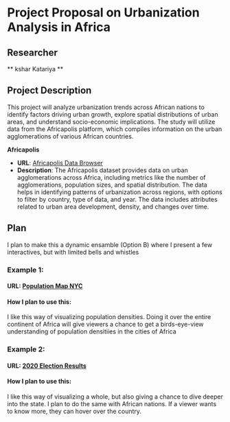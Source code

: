 # Project Proposal on Urbanization Analysis in Africa

## Researcher
** kshar Katariya **

## Project Description
This project will analyze urbanization trends across African nations to identify factors driving urban growth, explore spatial distributions of urban areas, and understand socio-economic implications. The study will utilize data from the Africapolis platform, which compiles information on the urban agglomerations of various African countries.

**Africapolis**
   - **URL**: [Africapolis Data Browser](https://africapolis.org/en/data?country=Angola&keyfigure=numAgglos&menu=browser&type=abs&year=2020)
   - **Description**: The Africapolis dataset provides data on urban agglomerations across Africa, including metrics like the number of agglomerations, population sizes, and spatial distribution. The data helps in identifying patterns of urbanization across regions, with options to filter by country, type of data, and year. The data includes attributes related to urban area development, density, and changes over time.


## Plan
I plan to make this a dynamic ensamble (Option B) where I present a few interactives, but with limited bells and whistles

### Example 1:
#### URL: [Population Map NYC](http://manpopex.us)
#### How I plan to use this:
I like this way of visualizing population densities. Doing it over the entire continent of Africa will give viewers a chance to get a birds-eye-view understanding of 
population densitiies in the cities of Africa

### Example 2:
#### URL: [2020 Election Results](https://www.nytimes.com/interactive/2020/11/03/us/elections/results-president.html)
#### How I plan to use this:
I like this way of visualizing a whole, but also giving a chance to dive deeper into the state. I plan to do the same with African nations. If a viewer wants to know more, they can hover over the country. 
